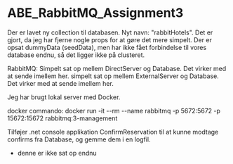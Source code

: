# ABE_RabbitMQ_Assignment3

Der er lavet ny collection til databasen. Nyt navn: "rabbitHotels". Det er gjort, da jeg har fjerne nogle props for at gøre det mere simpelt.
Der er opsat dummyData (seedData), men har ikke fået forbindelse til vores database endnu, så det ligger ikke på clusteret.

RabbitMQ:
Simpelt sat op mellem DirectServer og Database. Det virker med at sende imellem her.
simpelt sat op mellem ExternalServer og Database. Det virker med at sende imellem her.

Jeg har brugt lokal server med Docker.

docker commando: docker run -it --rm --name rabbitmq -p 5672:5672 -p 15672:15672 rabbitmq:3-management

Tilføjer .net console applikation ConfirmReservation til at kunne modtage confirms fra Database, og gemme dem i en logfil.

- denne er ikke sat op endnu
